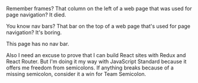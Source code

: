 Remember frames? That column on the left of a web page that was used for page navigation? It died.

You know nav bars? That bar on the top of a web page that's used for page navigation? It's boring.

This page has no nav bar.

Also I need an excuse to prove that I can build React sites with Redux and React Router. But I'm doing it my way with JavaScript Standard because it offers me freedom from semicolons. If anything breaks because of a missing semicolon, consider it a win for Team Semicolon.
